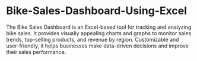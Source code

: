# Bike-Sales-Dashboard-Using-Excel
The Bike Sales Dashboard is an Excel-based tool for tracking and analyzing bike sales. It provides visually appealing charts and graphs to monitor sales trends, top-selling products, and revenue by region. Customizable and user-friendly, it helps businesses make data-driven decisions and improve their sales performance.

